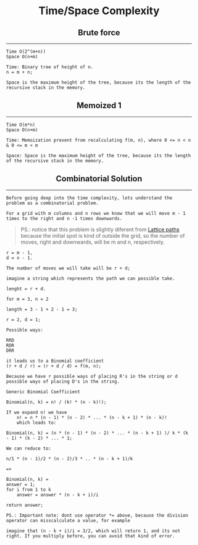 # <center> Time/Space Complexity</center>


## <center> Brute force </center>
---

    Time O(2^(m+n))
    Space O(n+m) 

    Time: Binary tree of height of n.
    n = m + n; 
                
    Space is the maximum height of the tree, because its the length of the recursive stack in the memory.

## <center> Memoized 1 </center>
---
    Time O(m*n)
    Space O(n+m) 

    Time: Memoization prevent from recalculating f(m, n), where 0 <= n < n & 0 <= m < m 

    Space: Space is the maximum height of the tree, because its the length of the recursive stack in the memory.

## <center> Combinatorial Solution </center>
---

    Before going deep into the time complexity, lets understand the problem as a combinatorial problem.

    For a grid with m columns and n rows we know that we will move m - 1 times to the right and n -1 times downwards.

>PS.: notice that this problem is slightly diferent from [Lattice paths](https://projecteuler.net/problem=15) because the initial spot is kind of outside the grid, so the number of moves, right and downwards, will be m and n, respectively.

    r = m - 1,
    d = n - 1.

    The number of moves we will take will be r + d;

    imagine a string which represents the path we can possible take.
    
    lenght = r + d.

    for m = 3, n = 2 

    length = 3 - 1 + 2 - 1 = 3;

    r = 2, d = 1;

    Possible ways:

    RRD
    RDR
    DRR

    it leads us to a Binomial coefficient
    (r + d / r) = (r + d / d) = f(m, n);

    Because we have r possible ways of placing R's in the string or d possible ways of placing D's in the string.

    Generic Binomial Coefficient

    Binomial(n, k) = n! / (k! * (n - k)!);

    If we expand n! we have 
        n! = n * (n - 1) * (n - 2) * ... * (n - k + 1) * (n - k)!
        which leads to:

    Binomial(n, k) = (n * (n - 1) * (n - 2) * ... * (n - k + 1) )/ k * (k - 1) * (k - 2) * ... * 1;

    We can reduce to:

    n/1 * (n - 1)/2 * (n - 2)/3 * .. * (n - k + 1)/k

    =>

    Binomial(n, k) =
    answer = 1;
    for i from 1 to k
        answer = answer * (n - k + i)/i
    
    return answer;

    PS.: Important note: dont use operator *= above, because the division operator can misscalculate a value, for example

    imagine that (n - k + i)/i = 3/2, which will return 1, and its not right. If you multiply before, you can avoid that kind of error.
    
    